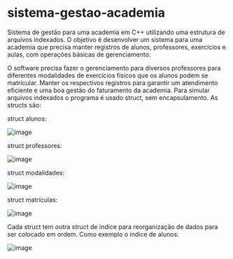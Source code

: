 # sistema-gestao-academia

Sistema de gestão para uma academia em C++ utilizando uma estrutura de arquivos indexados. O objetivo é desenvolver um sistema para 
uma academia que precisa manter registros de alunos, professores, exercícios e aulas, com operações básicas de gerenciamento.

O software precisa fazer o gerenciamento para diversos professores para diferentes modalidades de exercícios físicos que os alunos podem se matricular. 
Manter os respectivos registros para garantir um atendimento eficiente e uma boa gestão do faturamento da academia.
Para simular arquivos indexados o programa é usado struct, sem encapsulamento.
As structs são:

struct alunos:


![image](https://github.com/JonathanTebaldi/sistema-gestao-academia/assets/119441609/fe54bd25-5609-4843-bc21-3371ded0a634)

struct professores:


![image](https://github.com/JonathanTebaldi/sistema-gestao-academia/assets/119441609/04bc5e10-d0af-4aa1-9da1-c670d655691e)

struct modalidades:


![image](https://github.com/JonathanTebaldi/sistema-gestao-academia/assets/119441609/abe831c7-f524-4e3c-ad54-fed1ce927e3a)

struct matriculas:


![image](https://github.com/JonathanTebaldi/sistema-gestao-academia/assets/119441609/6bd2a085-37f9-42a1-81b7-630407814369)


Cada struct tem outra struct de indice para reorganização de dados para ser colocado em ordem.
Como exemplo o indice de alunos:


![image](https://github.com/JonathanTebaldi/sistema-gestao-academia/assets/119441609/2723f60f-5318-4637-8919-ab5972aca3a0)



